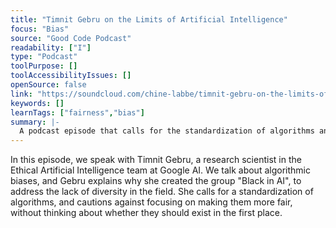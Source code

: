 ```yaml
---
title: "Timnit Gebru on the Limits of Artificial Intelligence"
focus: "Bias"
source: "Good Code Podcast"
readability: ["I"]
type: "Podcast"
toolPurpose: []
toolAccessibilityIssues: []
openSource: false
link: "https://soundcloud.com/chine-labbe/timnit-gebru-on-the-limits-of"
keywords: []
learnTags: ["fairness","bias"]
summary: |-
  A podcast episode that calls for the standardization of algorithms and that cautions against focusing on making them more fair without thinking about whether they should exist in the first place.
---
```

In this episode, we speak with Timnit Gebru, a research scientist in the Ethical Artificial Intelligence team at Google AI. We talk about algorithmic biases, and Gebru explains why she created the group "Black in AI", to address the lack of diversity in the field. She calls for a standardization of algorithms, and cautions against focusing on making them more fair, without thinking about whether they should exist in the first place.
